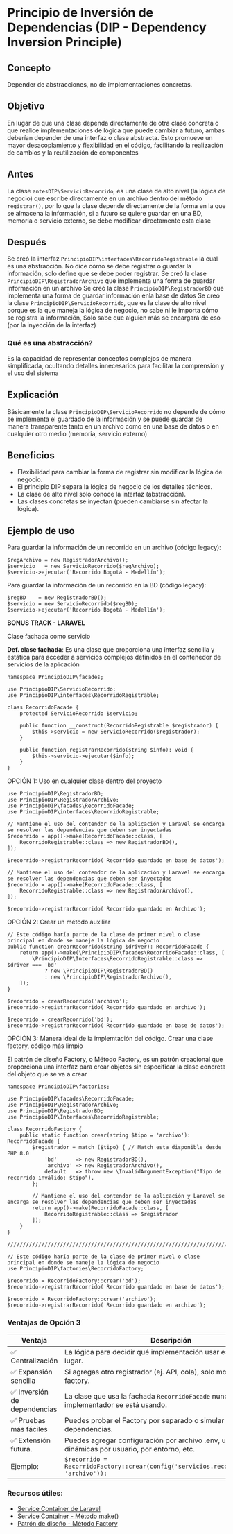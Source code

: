 # Principio de Inversión de Dependencias (DIP - Dependency Inversion Principle)

## Concepto
Depender de abstracciones, no de implementaciones concretas.

## Objetivo
En lugar de que una clase dependa directamente de otra clase concreta o que realice implementaciones de lógica que puede cambiar a futuro, ambas deberían depender de una interfaz o clase abstracta. Esto promueve un mayor desacoplamiento y flexibilidad en el código, facilitando la realización de cambios y la reutilización de componentes

## Antes
La clase `antesDIP\ServicioRecorrido`, es una clase de alto nivel (la lógica de negocio) que escribe directamente en un archivo dentro del método `registrar()`, por lo que la clase depende directamente de la forma en la que se almacena la información, si a futuro se quiere guardar en una BD, memoria o servicio externo, se debe modificar directamente esta clase

## Después
Se creó la interfaz `PrincipioDIP\interfaces\RecorridoRegistrable` la cual es una abstracción. No dice cómo se debe registrar o guardar la información, solo define que se debe poder registrar.
Se creó la clase `PrincipioDIP\RegistradorArchivo` que implementa una forma de guardar información en un archivo
Se creó la clase `PrincipioDIP\RegistradorBD` que implementa una forma de guardar información enla base de datos
Se creó la clase `PrincipioDIP\ServicioRecorrido`, que es la clase de alto nivel porque es la que maneja la lógica de negocio, no sabe ni le importa cómo se registra la información, Solo sabe que alguien más se encargará de eso (por la inyección de la interfaz)

### Qué es una abstracción?
Es la capacidad de representar conceptos complejos de manera simplificada, ocultando detalles innecesarios para facilitar la comprensión y el uso del sistema

## Explicación
Básicamente la clase `PrincipioDIP\ServicioRecorrido` no depende de cómo se implementa el guardado de la información y se puede guardar de manera transparente tanto en un archivo como en una base de datos o en cualquier otro medio (memoria, servicio externo)

## Beneficios
- Flexibilidad para cambiar la forma de registrar sin modificar la lógica de negocio.
- El principio DIP separa la lógica de negocio de los detalles técnicos.
- La clase de alto nivel solo conoce la interfaz (abstracción).
- Las clases concretas se inyectan (pueden cambiarse sin afectar la lógica).

## Ejemplo de uso
Para guardar la información de un recorrido en un archivo (código legacy):
```
$regArchivo = new RegistradorArchivo();
$servicio   = new ServicioRecorrido($regArchivo);
$servicio->ejecutar('Recorrido Bogotá - Medellín');
```

Para guardar la información de un recorrido en la BD (código legacy):
```
$regBD    = new RegistradorBD();
$servicio = new ServicioRecorrido($regBD);
$servicio->ejecutar('Recorrido Bogotá - Medellín');
```

**BONUS TRACK - LARAVEL**

Clase fachada como servicio

**Def. clase fachada**: Es una clase que proporciona una interfaz sencilla y estática para acceder a servicios complejos definidos en el contenedor de servicios de la aplicación
```
namespace PrincipioDIP\facades;

use PrincipioDIP\ServicioRecorrido;
use PrincipioDIP\interfaces\RecorridoRegistrable;

class RecorridoFacade {
    protected ServicioRecorrido $servicio;

    public function __construct(RecorridoRegistrable $registrador) {
        $this->servicio = new ServicioRecorrido($registrador);
    }

    public function registrarRecorrido(string $info): void {
        $this->servicio->ejecutar($info);
    }
}
```

OPCIÓN 1: Uso en cualquier clase dentro del proyecto
```
use PrincipioDIP\RegistradorBD;
use PrincipioDIP\RegistradorArchivo;
use PrincipioDIP\facades\RecorridoFacade;
use PrincipioDIP\interfaces\RecorridoRegistrable;

// Mantiene el uso del contendor de la aplicación y Laravel se encarga se resolver las dependencias que deben ser inyectadas
$recorrido = app()->make(RecorridoFacade::class, [
    RecorridoRegistrable::class => new RegistradorBD(),
]);

$recorrido->registrarRecorrido('Recorrido guardado en base de datos');

// Mantiene el uso del contendor de la aplicación y Laravel se encarga se resolver las dependencias que deben ser inyectadas
$recorrido = app()->make(RecorridoFacade::class, [
    RecorridoRegistrable::class => new RegistradorArchivo(),
]);

$recorrido->registrarRecorrido('Recorrido guardado en Archivo');
```

OPCIÓN 2: Crear un método auxiliar
```
// Este código haría parte de la clase de primer nivel o clase principal en donde se maneje la lógica de negocio
public function crearRecorrido(string $driver): RecorridoFacade {
    return app()->make(\PrincipioDIP\facades\RecorridoFacade::class, [
        \PrincipioDIP\Interfaces\RecorridoRegistrable::class => $driver === 'bd'
            ? new \PrincipioDIP\RegistradorBD()
            : new \PrincipioDIP\RegistradorArchivo(),
    ]);
}

$recorrido = crearRecorrido('archivo');
$recorrido->registrarRecorrido('Recorrido guardado en archivo');

$recorrido = crearRecorrido('bd');
$recorrido->registrarRecorrido('Recorrido guardado en base de datos');
```

OPCIÓN 3: Manera ideal de la implemtación del código. Crear una clase factory, código más limpio

El patrón de diseño Factory, o Método Factory, es un patrón creacional que proporciona una interfaz para crear objetos sin especificar la clase concreta del objeto que se va a crear

```
namespace PrincipioDIP\factories;

use PrincipioDIP\facades\RecorridoFacade;
use PrincipioDIP\RegistradorArchivo;
use PrincipioDIP\RegistradorBD;
use PrincipioDIP\Interfaces\RecorridoRegistrable;

class RecorridoFactory {
    public static function crear(string $tipo = 'archivo'): RecorridoFacade {
        $registrador = match ($tipo) { // Match esta disponible desde PHP 8.0
            'bd'      => new RegistradorBD(),
            'archivo' => new RegistradorArchivo(),
            default   => throw new \InvalidArgumentException("Tipo de recorrido inválido: $tipo"),
        };

        // Mantiene el uso del contendor de la aplicación y Laravel se encarga se resolver las dependencias que deben ser inyectadas
        return app()->make(RecorridoFacade::class, [
            RecorridoRegistrable::class => $registrador
        ]);
    }
}

////////////////////////////////////////////////////////////////////////////////////

// Este código haría parte de la clase de primer nivel o clase principal en donde se maneje la lógica de negocio
use PrincipioDIP\factories\RecorridoFactory;

$recorrido = RecorridoFactory::crear('bd');
$recorrido->registrarRecorrido('Recorrido guardado en base de datos');

$recorrido = RecorridoFactory::crear('archivo');
$recorrido->registrarRecorrido('Recorrido guardado en archivo');
```

### Ventajas de Opción 3
| Ventaja                      | Descripción                                                                                              |
| ---------------------------- | -------------------------------------------------------------------------------------------------------- |
| ✅ Centralización            | La lógica para decidir qué implementación usar está en un solo lugar.                                    |
| ✅ Expansión sencilla        | Si agregas otro registrador (ej. API, cola), solo modificas el factory.                                  |
| ✅ Inversión de dependencias | La clase que usa la fachada `RecorridoFacade` nunca sabe qué implementador se está usando.               |
| ✅ Pruebas más fáciles       | Puedes probar el Factory por separado o simular fácilmente las dependencias.                             |
| ✅ Extensión futura.         | Puedes agregar configuración por archivo .env, usar estrategias dinámicas por usuario, por entorno, etc. |
| Ejemplo:                     | `$recorrido = RecorridoFactory::crear(config('servicios.recorrido_driver', 'archivo'));`                 |


### Recursos útiles:
- [Service Container de Laravel](https://laravel.com/docs/8.x/container)
- [Service Container - Método make()](https://laravel.com/docs/8.x/container#the-make-method)
- [Patrón de diseño - Método Factory](https://refactoring.guru/es/design-patterns/factory-method)